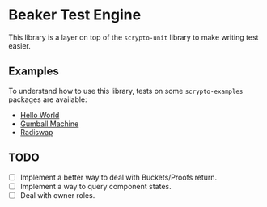 # Beaker Test Engine
This library is a layer on top of the `scrypto-unit` library to make writing test easier. 


## Examples  
To understand how to use this library, tests on some `scrypto-examples` packages are available:
- [Hello World](tests/hello_world/unit_tests.rs)
- [Gumball Machine](tests/gumball_machine/unit_tests.rs)
- [Radiswap](tests/radiswap/unit_tests.rs)

## TODO
- [ ] Implement a better way to deal with Buckets/Proofs return.
- [ ] Implement a way to query component states.
- [ ] Deal with owner roles.